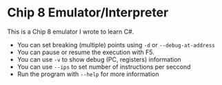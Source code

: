 # Chip 8 Emulator/Interpreter

This is a Chip 8 emulator I wrote to learn C#.

- You can set breaking (multiple) points using `-d` or `--debug-at-address`
- You can pause or resume the execution with F5. 
- You can use `-v` to show debug (PC, registers) information
- You can use `--ips` to set number of instructions per seccond
- Run the program with `--help` for more information
